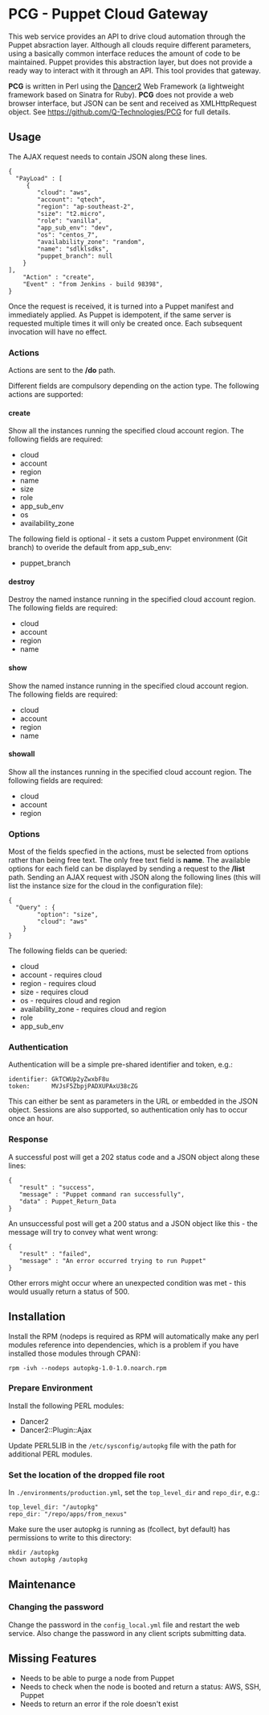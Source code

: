 # PCG - Puppet Cloud Gateway

This web service provides an API to drive cloud automation through the Puppet absraction layer.  Although all clouds require different parameters, using a 
basically common interface reduces the amount of code to be maintained.  Puppet provides this abstraction layer, but does not provide a ready way to interact with it through an API.  This tool provides that gateway.

**PCG** is written in Perl using the [Dancer2](http://perldancer.org) Web Framework (a lightweight framework based on Sinatra for Ruby).  **PCG** does not provide a web browser interface, but JSON can be sent and received as XMLHttpRequest object.  See https://github.com/Q-Technologies/PCG for full details.

## Usage

The AJAX request needs to contain JSON along these lines.  

    {
      "PayLoad" : [
         {
            "cloud": "aws",
            "account": "qtech",
            "region": "ap-southeast-2",
            "size": "t2.micro",
            "role": "vanilla",
            "app_sub_env": "dev",
            "os": "centos_7",
            "availability_zone": "random",
            "name": "sdlklsdks",
            "puppet_branch": null
        }
    ],
        "Action" : "create",
        "Event" : "from Jenkins - build 98398",
    }

Once the request is received, it is turned into a Puppet manifest and immediately applied.  As Puppet is idempotent, if the same server is requested multiple times 
it will only be created once. Each subsequent invocation will have no effect.

### Actions
Actions are sent to the __/do__ path.

Different fields are compulsory depending on the action type.  The following actions are supported:
#### create
Show all the instances running the specified cloud account region. The following fields are required:
  * cloud
  * account
  * region
  * name
  * size
  * role
  * app_sub_env
  * os
  * availability_zone

The following field is optional - it sets a custom Puppet environment (Git branch) to overide the default from app_sub_env:
  * puppet_branch

#### destroy
Destroy the named instance running in the specified cloud account region. The following fields are required:
  * cloud
  * account
  * region
  * name

#### show
Show the named instance running in the specified cloud account region. The following fields are required:
  * cloud
  * account
  * region
  * name

#### showall
Show all the instances running in the specified cloud account region. The following fields are required:
  * cloud
  * account
  * region

### Options
Most of the fields specfied in the actions, must be selected from options rather than being free text.  The only free text field is **name**.  The available options for each field can be displayed by sending a request to the __/list__ path.  Sending an AJAX request with JSON along the following lines (this will list the instance size for the cloud in the configuration file):

    {
      "Query" : {
            "option": "size",
            "cloud": "aws"
        }
    }

The following fields can be queried:
  * cloud
  * account - requires cloud
  * region - requires cloud
  * size - requires cloud
  * os - requires cloud and region
  * availability_zone - requires cloud and region
  * role
  * app_sub_env

### Authentication

Authentication will be a simple pre-shared identifier and token, e.g.:

    identifier: GkTCWUp2yZwxbF8u
    token:      MVJsF5ZbpjPADXUPAxU38cZG

This can either be sent as parameters in the URL or embedded in the JSON object. Sessions are also supported, so authentication only has to occur once an hour.

### Response

A successful post will get a 202 status code and a JSON object along these lines:

    {
       "result" : "success", 
       "message" : "Puppet command ran successfully", 
       "data" : Puppet_Return_Data
    }

An unsuccessful post will get a 200 status and a JSON object like this - the message will try to convey what went wrong:

    {
       "result" : "failed", 
       "message" : "An error occurred trying to run Puppet"
    }

Other errors might occur where an unexpected condition was met - this would usually return a status of 500.


## Installation

Install the RPM (nodeps is required as RPM will automatically make any perl modules reference into dependencies, which is a problem if you have installed those modules through CPAN):

    rpm -ivh --nodeps autopkg-1.0-1.0.noarch.rpm

### Prepare Environment

Install the following PERL modules:
  * Dancer2
  * Dancer2::Plugin::Ajax

Update PERL5LIB in the `/etc/sysconfig/autopkg` file with the path for additional PERL modules.

### Set the location of the dropped file root
In `./environments/production.yml`, set the `top_level_dir` and `repo_dir`, e.g.:

    top_level_dir: "/autopkg"
    repo_dir: "/repo/apps/from_nexus"

Make sure the user autopkg is running as (fcollect, byt default) has permissions to write to this directory:

    mkdir /autopkg
    chown autopkg /autopkg


## Maintenance
### Changing the password
Change the password in the `config_local.yml` file and restart the web service.  Also change the password in any client scripts submitting data.

## Missing Features

  * Needs to be able to purge a node from Puppet
  * Needs to check when the node is booted and return a status: AWS, SSH, Puppet
  * Needs to return an error if the role doesn't exist


